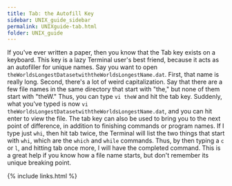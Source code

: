 ```yaml
---
title: Tab: the Autofill Key
sidebar: UNIX_guide_sidebar
permalink: UNIXguide-tab.html
folder: UNIX_guide
---
```


If you've ever written a paper, then you know that the Tab key exists on a
keyboard.
This key is a lazy Terminal user's best friend, because it acts as an
autofiller for unique names.
Say you want to open `theWorldsLongestDatasetwiththeWorldsLongestName.dat`.
First, that name is really long.
Second, there's a lot of weird capitalization.
Say that there are a few file names in the same directory that start with
"the," but none of them start with "theW."
Thus, you can type `vi theW` and hit the tab key.
Suddenly, what you've typed is now
`vi theWorldsLongestDatasetwiththeWorldsLongestName.dat`, and you can hit enter
to view the file.
The tab key can also be used to bring you to the next point of difference, in
addition to finishing commands or program names.
If I type just `whi`, then hit tab twice, the Terminal will list the two
things that start with `whi`, which are the `which` and `while` commands.
Thus, by then typing a `c` or `l`, and hitting tab once more, I will have the
completed command.
This is a great help if you know how a file name starts, but don't remember its
unique breaking point.

{% include links.html %}

